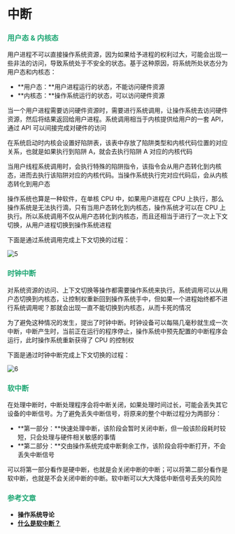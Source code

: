 # 中断

### <font color=#1FA774>用户态 & 内核态</font>

用户进程不可以直接操作系统资源，因为如果给予进程的权利过大，可能会出现一些非法的访问，导致系统处于不安全的状态。基于这种原因，将系统所处状态分为用户态和内核态：

- **用户态：**用户进程运行的状态，不能访问硬件资源
- **内核态：**操作系统运行的状态，可以访问硬件资源

当一个用户进程需要访问硬件资源时，需要进行系统调用，让操作系统去访问硬件资源，然后将结果返回给用户进程。系统调用相当于内核提供给用户的一套 API，通过 API 可以间接完成对硬件的访问

在系统启动时内核会设置好陷阱表，该表中存放了陷阱类型和内核代码位置的对应关系，也就是如果执行到陷阱 A，就会去执行陷阱 A 对应的内核代码

当用户线程系统调用时，会执行特殊的陷阱指令，该指令会从用户态转化到内核态，进而去执行该陷阱对应的内核代码。当操作系统执行完对应代码后，会从内核态转化到用户态

操作系统也算是一种软件，在单核 CPU 中，如果用户进程在 CPU 上执行，那么操作系统是无法执行滴，只有当用户态转化到内核态，操作系统才可以在 CPU 上执行。所以系统调用不仅从用户态转化到内核态，而且还相当于进行了一次上下文切换，从用户进程切换到操作系统进程

下面是通过系统调用完成上下文切换的过程：

![5](https://cdn.jsdelivr.net/gh/LFool/new-image-hosting@master/20230519/0526251684445185r6d4pz5.svg)

### <font color=#1FA774>时钟中断</font>

对系统资源的访问、上下文切换等操作都需要操作系统来执行。系统调用可以从用户态切换到内核态，让控制权重新回到操作系统手中，但如果一个进程始终都不进行系统调用呢？那就会出现一直不能切换到内核态，从而卡死的情况

为了避免这种情况的发生，提出了时钟中断。时钟设备可以每隔几毫秒就生成一次中断，中断产生时，当前正在运行的程序停止，操作系统中预先配置的中断程序会运行，此时操作系统重新获得了 CPU 的控制权

下面是通过时钟中断完成上下文切换的过程：

![6](https://cdn.jsdelivr.net/gh/LFool/new-image-hosting@master/20230519/05483416844465148bwEIB6.svg)

### <font color=#1FA774>软中断</font>

在处理中断时，中断处理程序会将中断关闭，如果处理时间过长，可能会丢失其它设备的中断信号。为了避免丢失中断信号，将原来的整个中断过程分为两部分：

- **第一部分：**快速处理中断，该阶段会暂时关闭中断，但一般该阶段耗时较短，只会处理与硬件相关敏感的事情
- **第二部分：**交由操作系统完成中断剩余工作，该阶段会将中断打开，不会丢失中断信号

可以将第一部分看作是硬中断，也就是会关闭中断的中断；可以将第二部分看作是软中断，也就是不会关闭中断的中断。软中断可以大大降低中断信号丢失的风险

### <font color=#1FA774>参考文章</font>

- **操作系统导论**
- **[什么是软中断？](https://xiaolincoding.com/os/1_hardware/soft_interrupt.html)**
